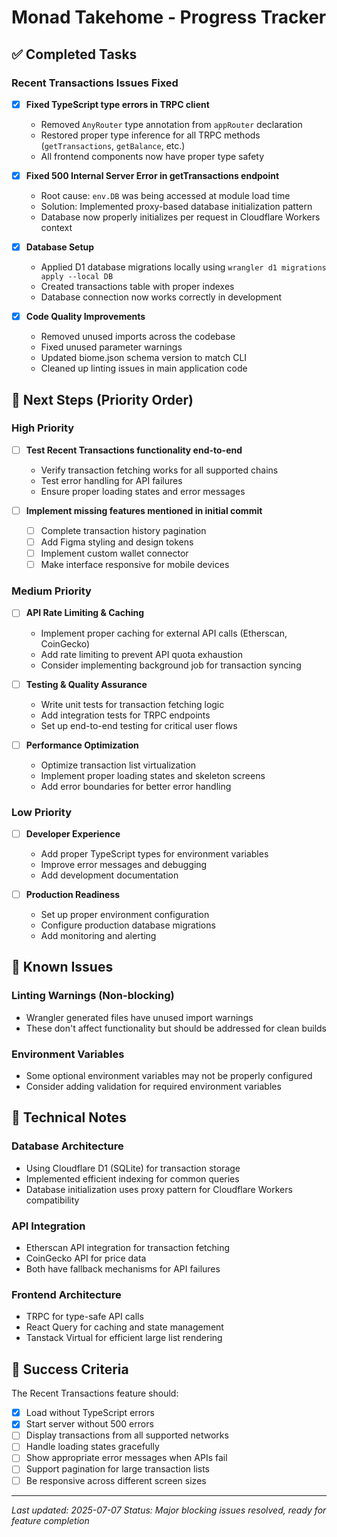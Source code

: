 # Monad Takehome - Progress Tracker

## ✅ Completed Tasks

### Recent Transactions Issues Fixed
- [x] **Fixed TypeScript type errors in TRPC client**
  - Removed `AnyRouter` type annotation from `appRouter` declaration
  - Restored proper type inference for all TRPC methods (`getTransactions`, `getBalance`, etc.)
  - All frontend components now have proper type safety

- [x] **Fixed 500 Internal Server Error in getTransactions endpoint**
  - Root cause: `env.DB` was being accessed at module load time
  - Solution: Implemented proxy-based database initialization pattern
  - Database now properly initializes per request in Cloudflare Workers context

- [x] **Database Setup**
  - Applied D1 database migrations locally using `wrangler d1 migrations apply --local DB`
  - Created transactions table with proper indexes
  - Database connection now works correctly in development

- [x] **Code Quality Improvements**
  - Removed unused imports across the codebase
  - Fixed unused parameter warnings
  - Updated biome.json schema version to match CLI
  - Cleaned up linting issues in main application code

## 🚧 Next Steps (Priority Order)

### High Priority
- [ ] **Test Recent Transactions functionality end-to-end**
  - Verify transaction fetching works for all supported chains
  - Test error handling for API failures
  - Ensure proper loading states and error messages

- [ ] **Implement missing features mentioned in initial commit**
  - [ ] Complete transaction history pagination
  - [ ] Add Figma styling and design tokens
  - [ ] Implement custom wallet connector
  - [ ] Make interface responsive for mobile devices

### Medium Priority
- [ ] **API Rate Limiting & Caching**
  - Implement proper caching for external API calls (Etherscan, CoinGecko)
  - Add rate limiting to prevent API quota exhaustion
  - Consider implementing background job for transaction syncing

- [ ] **Testing & Quality Assurance**
  - Write unit tests for transaction fetching logic
  - Add integration tests for TRPC endpoints
  - Set up end-to-end testing for critical user flows

- [ ] **Performance Optimization**
  - Optimize transaction list virtualization
  - Implement proper loading states and skeleton screens
  - Add error boundaries for better error handling

### Low Priority
- [ ] **Developer Experience**
  - Add proper TypeScript types for environment variables
  - Improve error messages and debugging
  - Add development documentation

- [ ] **Production Readiness**
  - Set up proper environment configuration
  - Configure production database migrations
  - Add monitoring and alerting

## 🐛 Known Issues

### Linting Warnings (Non-blocking)
- Wrangler generated files have unused import warnings
- These don't affect functionality but should be addressed for clean builds

### Environment Variables
- Some optional environment variables may not be properly configured
- Consider adding validation for required environment variables

## 📝 Technical Notes

### Database Architecture
- Using Cloudflare D1 (SQLite) for transaction storage
- Implemented efficient indexing for common queries
- Database initialization uses proxy pattern for Cloudflare Workers compatibility

### API Integration
- Etherscan API integration for transaction fetching
- CoinGecko API for price data
- Both have fallback mechanisms for API failures

### Frontend Architecture
- TRPC for type-safe API calls
- React Query for caching and state management
- Tanstack Virtual for efficient large list rendering

## 🎯 Success Criteria

The Recent Transactions feature should:
- [x] Load without TypeScript errors
- [x] Start server without 500 errors
- [ ] Display transactions from all supported networks
- [ ] Handle loading states gracefully
- [ ] Show appropriate error messages when APIs fail
- [ ] Support pagination for large transaction lists
- [ ] Be responsive across different screen sizes

---

*Last updated: 2025-07-07*
*Status: Major blocking issues resolved, ready for feature completion*